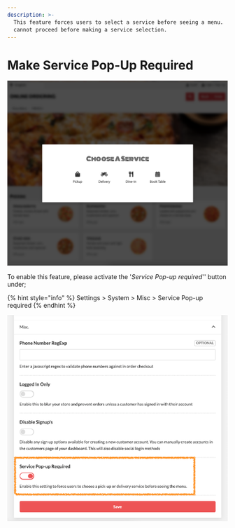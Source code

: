 ```yaml
---
description: >-
  This feature forces users to select a service before seeing a menu.  Users
  cannot proceed before making a service selection.
---
```


# Make Service Pop-Up Required

![Example of the feature when activated](<../../.gitbook/assets/image (1) (1) (1).png>)

To enable this feature, please activate the '_Service Pop-up required_'' button under;

{% hint style="info" %}
Settings > System > Misc > Service Pop-up required
{% endhint %}

![](<../../.gitbook/assets/image (5) (1).png>)
